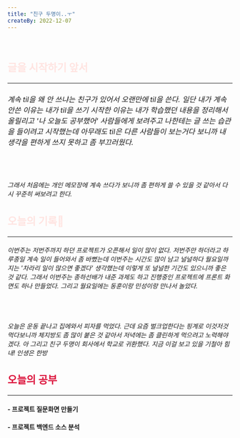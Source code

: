 ```yaml
---
title: "친구 두명이..ㅜ"
createBy: 2022-12-07
---
```



<br>

<h2 style="font-size:23px; color:#ffe4e1">글을 시작하기 앞서</h2>

--- 
<h6 style="font-size:16.3px;">
계속 til을 왜 안 쓰냐는 친구가 있어서 오랜만에 til을 쓴다. 일단 내가 계속 안쓴 이유는 내가 til을 쓰기 시작한 이유는 내가 학습했던 내용을 정리해서 올릴리고 '나 오늘도 공부했어' 사람들에게 보려주고 나한테는 글 쓰는 습관을 들이려고 시작했는데 아무래도 til은 다른 사람들이 보는거다 보니까 내 생각을 편하게 쓰지 못하고 좀 부끄러웠다. 
</h6>
<br>
<h6>
그래서 처음에는 개인 메모장에 계속 쓰다가 보니까 좀 편하게 쓸 수 있을 것 같아서 다시 꾸준히 써보려고 한다.
</h6>

<h2 style="font-size:23px; color:#ffe4e1">오늘의 기록🚀</h2>

---
<h6>
이번주는 저번주까지 하던 프로젝트가 오픈해서 일이 많이 없다. 저번주만 하더라고 하루종일 계속 일이 들어와서 좀 바뻤는데 이번주는 시간도 많이 남고 널널하다 월요일까지는 '차라리 일이 많으면 좋겠다' 생각했는데 이렇게 또 널널한 기간도 있으니까 좋은 것 같다. 그래서 이번주는 종하선배가 내준 과제도 하고 진행중인 프로젝트에 프론트 화면도 하나 만들었다. 그리고 월요일에는 동훈이랑 민성이랑 만나서 놀았다.
</h6>
<br>
<h6>
오늘은 운동 끝나고 집에와서 피자를 먹었다. 근데 요즘 벌크업한다는 핑계로 이것저것 먹다보니까 체지방도 좀 많이 붙은 것 같아서 저녁에는 좀 클린하게 먹으려고 노력해야겠다. 아 그리고 친구 두명이 회사에서 학교로 귀환했다. 지금 이걸 보고 있을 기철아 힘내! 인생은 한방
</h6>

<h2 style="font-size:23px; color:#dc143c">오늘의 공부</h2>

--- 
#### - 프로젝트 질문화면 만들기
#### - 프로젝트 백엔드 소스 분석



<Comment />
